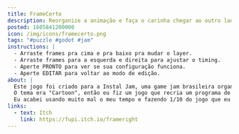 ```yaml
---
title: FrameCerto
description: Reorganize a animação e faça o carinha chegar ao outro lado!
posted: 1605841200000
icon: /img/icons/framecerto.png
tags: "#puzzle #godot #jam"
instructions: |
  - Arraste frames pra cima e pra baixo pra mudar o layer.
  - Arraste frames para a esquerda e direita para ajustar o timing.
  - Aperte PRONTO para ver se sua configuração funciona.
  - Aperte EDITAR para voltar ao modo de edição.
about: |
  Este jogo foi criado para a Instal Jam, uma game jam brasileira organizada pela equipe de devs que eu faço parte, onde eu tinha uma semana para fazer um jogo.
  O tema era "Cartoon", então eu fiz um jogo que recria um programa de edição, e você precisa organizar os frames do jeito certo pra que a animação toque do jeito certo!
  Eu acabei usando muito mal o meu tempo e fazendo 1/10 do jogo que eu queria fazer. :p
links:
  - text: Itch
    link: https://fupi.itch.io/frameright
---
```


<itch url="https://itch.io/embed-upload/2998240?color=333333"></itch>

